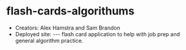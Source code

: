 # flash-cards-algorithums

- Creators: Alex Hamstra and Sam Brandon
- Deployed site: ---
  flash card application to help with job prep and general algorithm practice.
